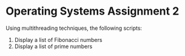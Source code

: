 # Operating Systems Assignment 2

Using multithreading techniques, the following scripts:
1. Display a list of Fibonacci numbers
2. Display a list of prime numbers

